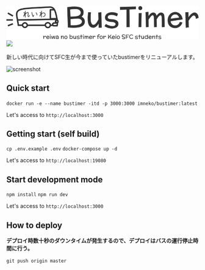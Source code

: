 ![logo](front/static/img/logo_bk.svg)  ![](https://github.com/sfc-tlab/reiwa_bustimer/workflows/build/badge.svg) 

新しい時代に向けてSFC生が今まで使っていたbustimerをリニューアルします。  

![screenshot](https://i.gyazo.com/9781b72ada20c1f306331d4ce570b8fe.png)

## Quick start

`docker run -e --name bustimer -itd -p 3000:3000 imneko/bustimer:latest`

Let's access to `http://localhost:3000`

## Getting start (self build)

`cp .env.example .env`
`docker-compose up -d`

Let's access to `http://localhost:19080`

## Start development mode

`npm install`
`npm run dev`

Let's access to `http://localhost:3000`

## How to deploy

**デプロイ時数十秒のダウンタイムが発生するので、デプロイはバスの運行停止時間に行う。**

`git push origin master`
